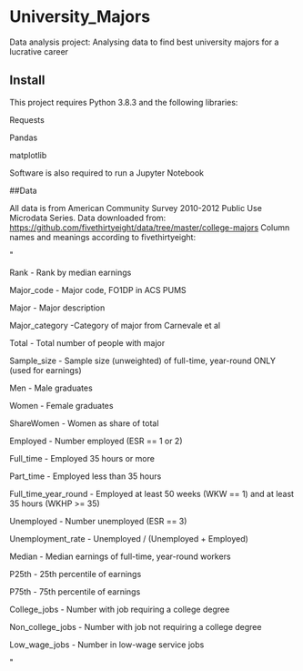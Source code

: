 # University_Majors
Data analysis project: Analysing data to find best university majors for a lucrative career

## Install

This project requires Python 3.8.3 and the following libraries:

Requests

Pandas

matplotlib

Software is also required to run a Jupyter Notebook

##Data

All data is from American Community Survey 2010-2012 Public Use Microdata Series.
Data downloaded from: https://github.com/fivethirtyeight/data/tree/master/college-majors
Column names and meanings according to fivethirtyeight:

"

Rank - Rank by median earnings

Major_code - Major code, FO1DP in ACS PUMS

Major -	Major description

Major_category -Category of major from Carnevale et al

Total -	Total number of people with major

Sample_size - Sample size (unweighted) of full-time, year-round ONLY (used for earnings)

Men	- Male graduates

Women	- Female graduates

ShareWomen	- Women as share of total

Employed	- Number employed (ESR == 1 or 2)

Full_time	- Employed 35 hours or more

Part_time	- Employed less than 35 hours

Full_time_year_round	- Employed at least 50 weeks (WKW == 1) and at least 35 hours (WKHP >= 35)

Unemployed	- Number unemployed (ESR == 3)

Unemployment_rate - 	Unemployed / (Unemployed + Employed)

Median	- Median earnings of full-time, year-round workers

P25th	- 25th percentile of earnings

P75th	- 75th percentile of earnings

College_jobs	- Number with job requiring a college degree

Non_college_jobs	- Number with job not requiring a college degree

Low_wage_jobs	- Number in low-wage service jobs

"
